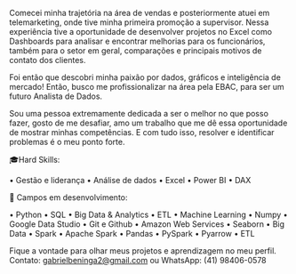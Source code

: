 Comecei minha trajetória na área de vendas e posteriormente atuei em telemarketing, onde tive minha primeira promoção a supervisor. Nessa experiência tive a oportunidade de desenvolver projetos no Excel como Dashboards para analisar e encontrar melhorias para os funcionários, também para o setor em geral, comparações e principais motivos de contato dos clientes.

Foi então que descobri minha paixão por dados, gráficos e inteligência de mercado! Então, busco me profissionalizar na área pela EBAC, para ser um futuro Analista de Dados.

Sou uma pessoa extremamente dedicada a ser o melhor no que posso fazer, gosto de me desafiar, amo um trabalho que me dê essa oportunidade de mostrar minhas competências. E com tudo isso, resolver e identificar problemas é o meu ponto forte.

🎓Hard Skills:

• Gestão e liderança
• Análise de dados
• Excel
• Power BI
• DAX

🧠 Campos em desenvolvimento:

• Python
• SQL
• Big Data & Analytics
• ETL
• Machine Learning
• Numpy
• Google Data Studio
• Git e Github
• Amazon Web Services
• Seaborn
• Big Data
• Spark
• Apache Spark
• Pandas
• PySpark
• Pyarrow
• ETL

Fique a vontade para olhar meus projetos e aprendizagem no meu perfil.
Contato: gabrielbeninga2@gmail.com ou WhatsApp: (41) 98406-0578


<!---
GabrieBeninga/GabrieBeninga is a ✨ special ✨ repository because its `README.md` (this file) appears on your GitHub profile.
You can click the Preview link to take a look at your changes.
--->
